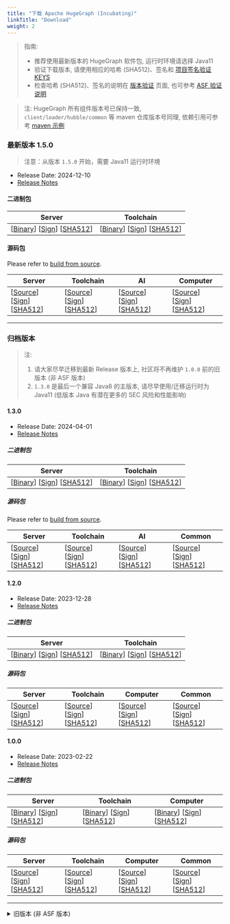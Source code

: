 ```yaml
---
title: "下载 Apache HugeGraph (Incubating)"
linkTitle: "Download"
weight: 2
---
```


> 指南:
> 
> - 推荐使用最新版本的 HugeGraph 软件包, 运行时环境请选择 Java11
> - 验证下载版本, 请使用相应的哈希 (SHA512)、签名和 [项目签名验证 KEYS](https://downloads.apache.org/incubator/hugegraph/KEYS)
> - 检查哈希 (SHA512)、签名的说明在 [版本验证](/docs/contribution-guidelines/validate-release/) 页面, 也可参考 [ASF 验证说明](https://www.apache.org/dyn/closer.cgi#verify)

> 注: HugeGraph 所有组件版本号已保持一致, `client/loader/hubble/common` 等 maven 仓库版本号同理, 依赖引用可参考 [maven 示例](https://github.com/apache/incubator-hugegraph-toolchain#maven-dependencies)

### 最新版本 1.5.0

> 注意：从版本 `1.5.0` 开始，需要 Java11 运行时环境

- Release Date: 2024-12-10
- [Release Notes](/docs/changelog/hugegraph-1.5.0-release-notes/)

#### 二进制包

| Server                                                                                                                                                                                                                                                                                                                                                                | Toolchain                                                                                                                                                                                                                                                                                                                                                                                           |
|-----------------------------------------------------------------------------------------------------------------------------------------------------------------------------------------------------------------------------------------------------------------------------------------------------------------------------------------------------------------------|-----------------------------------------------------------------------------------------------------------------------------------------------------------------------------------------------------------------------------------------------------------------------------------------------------------------------------------------------------------------------------------------------------|
| [[Binary](https://www.apache.org/dyn/closer.lua/incubator/hugegraph/1.5.0/apache-hugegraph-incubating-1.5.0.tar.gz?action=download)] [[Sign](https://downloads.apache.org/incubator/hugegraph/1.5.0/apache-hugegraph-incubating-1.5.0.tar.gz.asc)] [[SHA512](https://downloads.apache.org/incubator/hugegraph/1.5.0/apache-hugegraph-incubating-1.5.0.tar.gz.sha512)] | [[Binary](https://www.apache.org/dyn/closer.lua/incubator/hugegraph/1.5.0/apache-hugegraph-toolchain-incubating-1.5.0.tar.gz?action=download)] [[Sign](https://downloads.apache.org/incubator/hugegraph/1.5.0/apache-hugegraph-toolchain-incubating-1.5.0.tar.gz.asc)] [[SHA512](https://downloads.apache.org/incubator/hugegraph/1.5.0/apache-hugegraph-toolchain-incubating-1.5.0.tar.gz.sha512)] |

#### 源码包

Please refer to [build from source](/docs/quickstart/hugegraph-server/).

| Server                                                                                                                                                                                                                                                                                                                                                                            | Toolchain                                                                                                                                                                                                                                                                                                                                                                                                       | AI                                                                                                                                                                                                                                                                                                                                                                                         | Computer                                                                                                                                                                                                                                                                                                                                                                                                    |
|-----------------------------------------------------------------------------------------------------------------------------------------------------------------------------------------------------------------------------------------------------------------------------------------------------------------------------------------------------------------------------------|-----------------------------------------------------------------------------------------------------------------------------------------------------------------------------------------------------------------------------------------------------------------------------------------------------------------------------------------------------------------------------------------------------------------|--------------------------------------------------------------------------------------------------------------------------------------------------------------------------------------------------------------------------------------------------------------------------------------------------------------------------------------------------------------------------------------------|-----------------------------------------------------------------------------------------------------------------------------------------------------------------------------------------------------------------------------------------------------------------------------------------------------------------------------------------------------------------------------------------------------------|
| [[Source](https://www.apache.org/dyn/closer.lua/incubator/hugegraph/1.5.0/apache-hugegraph-incubating-1.5.0-src.tar.gz?action=download)] [[Sign](https://downloads.apache.org/incubator/hugegraph/1.5.0/apache-hugegraph-incubating-1.5.0-src.tar.gz.asc)] [[SHA512](https://downloads.apache.org/incubator/hugegraph/1.5.0/apache-hugegraph-incubating-1.5.0-src.tar.gz.sha512)] | [[Source](https://www.apache.org/dyn/closer.lua/incubator/hugegraph/1.5.0/apache-hugegraph-toolchain-incubating-1.5.0-src.tar.gz?action=download)] [[Sign](https://downloads.apache.org/incubator/hugegraph/1.5.0/apache-hugegraph-toolchain-incubating-1.5.0-src.tar.gz.asc)] [[SHA512](https://downloads.apache.org/incubator/hugegraph/1.5.0/apache-hugegraph-toolchain-incubating-1.5.0-src.tar.gz.sha512)] | [[Source](https://www.apache.org/dyn/closer.lua/incubator/hugegraph/1.5.0/apache-hugegraph-ai-incubating-1.5.0-src.tar.gz?action=download)] [[Sign](https://downloads.apache.org/incubator/hugegraph/1.5.0/apache-hugegraph-ai-incubating-1.5.0-src.tar.gz.asc)] [[SHA512](https://downloads.apache.org/incubator/hugegraph/1.5.0/apache-hugegraph-ai-incubating-1.5.0-src.tar.gz.sha512)] | [[Source](https://www.apache.org/dyn/closer.lua/incubator/hugegraph/1.5.0/apache-hugegraph-computer-incubating-1.5.0-src.tar.gz?action=download)] [[Sign](https://downloads.apache.org/incubator/hugegraph/1.5.0/apache-hugegraph-computer-incubating-1.5.0-src.tar.gz.asc)] [[SHA512](https://downloads.apache.org/incubator/hugegraph/1.5.0/apache-hugegraph-computer-incubating-1.5.0-src.tar.gz.sha512)] |

---

### 归档版本

> 注:
> 
> 1. 请大家尽早迁移到最新 Release 版本上, 社区将不再维护 `1.0.0` 前的旧版本 (非 ASF 版本)
> 2. `1.3.0` 是最后一个兼容 Java8 的主版本, 请尽早使用/迁移运行时为 Java11 (低版本 Java 有潜在更多的 SEC 风险和性能影响)

#### 1.3.0

- Release Date: 2024-04-01
- [Release Notes](/docs/changelog/hugegraph-1.3.0-release-notes/)

##### 二进制包

| Server                                                                                                                                                                                                                                                                                                                                                                | Toolchain                                                                                                                                                                                                                                                                                                                                                                                           |
|-----------------------------------------------------------------------------------------------------------------------------------------------------------------------------------------------------------------------------------------------------------------------------------------------------------------------------------------------------------------------|-----------------------------------------------------------------------------------------------------------------------------------------------------------------------------------------------------------------------------------------------------------------------------------------------------------------------------------------------------------------------------------------------------|
| [[Binary](https://www.apache.org/dyn/closer.lua/incubator/hugegraph/1.3.0/apache-hugegraph-incubating-1.3.0.tar.gz?action=download)] [[Sign](https://downloads.apache.org/incubator/hugegraph/1.3.0/apache-hugegraph-incubating-1.3.0.tar.gz.asc)] [[SHA512](https://downloads.apache.org/incubator/hugegraph/1.3.0/apache-hugegraph-incubating-1.3.0.tar.gz.sha512)] | [[Binary](https://www.apache.org/dyn/closer.lua/incubator/hugegraph/1.3.0/apache-hugegraph-toolchain-incubating-1.3.0.tar.gz?action=download)] [[Sign](https://downloads.apache.org/incubator/hugegraph/1.3.0/apache-hugegraph-toolchain-incubating-1.3.0.tar.gz.asc)] [[SHA512](https://downloads.apache.org/incubator/hugegraph/1.3.0/apache-hugegraph-toolchain-incubating-1.3.0.tar.gz.sha512)] |

##### 源码包

Please refer to [build from source](/docs/quickstart/hugegraph-server/).

| Server                                                                                                                                                                                                                                                                                                                                                                            | Toolchain                                                                                                                                                                                                                                                                                                                                                                                                       | AI                                                                                                                                                                                                                                                                                                                                                                                         | Common                                                                                                                                                                                                                                                                                                                                                                                                    |
|-----------------------------------------------------------------------------------------------------------------------------------------------------------------------------------------------------------------------------------------------------------------------------------------------------------------------------------------------------------------------------------|-----------------------------------------------------------------------------------------------------------------------------------------------------------------------------------------------------------------------------------------------------------------------------------------------------------------------------------------------------------------------------------------------------------------|--------------------------------------------------------------------------------------------------------------------------------------------------------------------------------------------------------------------------------------------------------------------------------------------------------------------------------------------------------------------------------------------|-----------------------------------------------------------------------------------------------------------------------------------------------------------------------------------------------------------------------------------------------------------------------------------------------------------------------------------------------------------------------------------------------------------|
| [[Source](https://www.apache.org/dyn/closer.lua/incubator/hugegraph/1.3.0/apache-hugegraph-incubating-1.3.0-src.tar.gz?action=download)] [[Sign](https://downloads.apache.org/incubator/hugegraph/1.3.0/apache-hugegraph-incubating-1.3.0-src.tar.gz.asc)] [[SHA512](https://downloads.apache.org/incubator/hugegraph/1.3.0/apache-hugegraph-incubating-1.3.0-src.tar.gz.sha512)] | [[Source](https://www.apache.org/dyn/closer.lua/incubator/hugegraph/1.3.0/apache-hugegraph-toolchain-incubating-1.3.0-src.tar.gz?action=download)] [[Sign](https://downloads.apache.org/incubator/hugegraph/1.3.0/apache-hugegraph-toolchain-incubating-1.3.0-src.tar.gz.asc)] [[SHA512](https://downloads.apache.org/incubator/hugegraph/1.3.0/apache-hugegraph-toolchain-incubating-1.3.0-src.tar.gz.sha512)] | [[Source](https://www.apache.org/dyn/closer.lua/incubator/hugegraph/1.3.0/apache-hugegraph-ai-incubating-1.3.0-src.tar.gz?action=download)] [[Sign](https://downloads.apache.org/incubator/hugegraph/1.3.0/apache-hugegraph-ai-incubating-1.3.0-src.tar.gz.asc)] [[SHA512](https://downloads.apache.org/incubator/hugegraph/1.3.0/apache-hugegraph-ai-incubating-1.3.0-src.tar.gz.sha512)] | [[Source](https://www.apache.org/dyn/closer.lua/incubator/hugegraph/1.3.0/apache-hugegraph-commons-incubating-1.3.0-src.tar.gz?action=download)] [[Sign](https://downloads.apache.org/incubator/hugegraph/1.3.0/apache-hugegraph-commons-incubating-1.3.0-src.tar.gz.asc)] [[SHA512](https://downloads.apache.org/incubator/hugegraph/1.3.0/apache-hugegraph-commons-incubating-1.3.0-src.tar.gz.sha512)] |


#### 1.2.0

- Release Date: 2023-12-28
- [Release Notes](/docs/changelog/hugegraph-1.2.0-release-notes/)

##### 二进制包

| Server                                                                                                                                                                                                                                                                                                                                                                | Toolchain                                                                                                                                                                                                                                                                                                                                                                                           |
|-----------------------------------------------------------------------------------------------------------------------------------------------------------------------------------------------------------------------------------------------------------------------------------------------------------------------------------------------------------------------|-----------------------------------------------------------------------------------------------------------------------------------------------------------------------------------------------------------------------------------------------------------------------------------------------------------------------------------------------------------------------------------------------------|
| [[Binary](https://www.apache.org/dyn/closer.lua/incubator/hugegraph/1.2.0/apache-hugegraph-incubating-1.2.0.tar.gz?action=download)] [[Sign](https://downloads.apache.org/incubator/hugegraph/1.2.0/apache-hugegraph-incubating-1.2.0.tar.gz.asc)] [[SHA512](https://downloads.apache.org/incubator/hugegraph/1.2.0/apache-hugegraph-incubating-1.2.0.tar.gz.sha512)] | [[Binary](https://www.apache.org/dyn/closer.lua/incubator/hugegraph/1.2.0/apache-hugegraph-toolchain-incubating-1.2.0.tar.gz?action=download)] [[Sign](https://downloads.apache.org/incubator/hugegraph/1.2.0/apache-hugegraph-toolchain-incubating-1.2.0.tar.gz.asc)] [[SHA512](https://downloads.apache.org/incubator/hugegraph/1.2.0/apache-hugegraph-toolchain-incubating-1.2.0.tar.gz.sha512)] |

##### 源码包

| Server                                                                                                                                                                                                                                                                                                                                                                            | Toolchain                                                                                                                                                                                                                                                                                                                                                                                                       | Computer                                                                                                                                                                                                                                                                                                                                                                                                     | Common                                                                                                                                                                                                                                                                                                                                                                                                    |
|-----------------------------------------------------------------------------------------------------------------------------------------------------------------------------------------------------------------------------------------------------------------------------------------------------------------------------------------------------------------------------------|-----------------------------------------------------------------------------------------------------------------------------------------------------------------------------------------------------------------------------------------------------------------------------------------------------------------------------------------------------------------------------------------------------------------|--------------------------------------------------------------------------------------------------------------------------------------------------------------------------------------------------------------------------------------------------------------------------------------------------------------------------------------------------------------------------------------------------------------|-----------------------------------------------------------------------------------------------------------------------------------------------------------------------------------------------------------------------------------------------------------------------------------------------------------------------------------------------------------------------------------------------------------|
| [[Source](https://www.apache.org/dyn/closer.lua/incubator/hugegraph/1.2.0/apache-hugegraph-incubating-1.2.0-src.tar.gz?action=download)] [[Sign](https://downloads.apache.org/incubator/hugegraph/1.2.0/apache-hugegraph-incubating-1.2.0-src.tar.gz.asc)] [[SHA512](https://downloads.apache.org/incubator/hugegraph/1.2.0/apache-hugegraph-incubating-1.2.0-src.tar.gz.sha512)] | [[Source](https://www.apache.org/dyn/closer.lua/incubator/hugegraph/1.2.0/apache-hugegraph-toolchain-incubating-1.2.0-src.tar.gz?action=download)] [[Sign](https://downloads.apache.org/incubator/hugegraph/1.2.0/apache-hugegraph-toolchain-incubating-1.2.0-src.tar.gz.asc)] [[SHA512](https://downloads.apache.org/incubator/hugegraph/1.2.0/apache-hugegraph-toolchain-incubating-1.2.0-src.tar.gz.sha512)] | [[Source](https://www.apache.org/dyn/closer.lua/incubator/hugegraph/1.2.0/apache-hugegraph-computer-incubating-1.2.0-src.tar.gz?action=download)] [[Sign](https://downloads.apache.org/incubator/hugegraph/1.2.0/apache-hugegraph-computer-incubating-1.2.0-src.tar.gz.asc)] [[SHA512](https://downloads.apache.org/incubator/hugegraph/1.2.0/apache-hugegraph-computer-incubating-1.2.0-src.tar.gz.sha512)] | [[Source](https://www.apache.org/dyn/closer.lua/incubator/hugegraph/1.2.0/apache-hugegraph-commons-incubating-1.2.0-src.tar.gz?action=download)] [[Sign](https://downloads.apache.org/incubator/hugegraph/1.2.0/apache-hugegraph-commons-incubating-1.2.0-src.tar.gz.asc)] [[SHA512](https://downloads.apache.org/incubator/hugegraph/1.2.0/apache-hugegraph-commons-incubating-1.2.0-src.tar.gz.sha512)] |

#### 1.0.0

- Release Date: 2023-02-22
- [Release Notes](/docs/changelog/hugegraph-1.0.0-release-notes/)

##### 二进制包

| Server                                                                                                                                                                                                                                                                                                                                                                | Toolchain                                                                                                                                                                                                                                                                                                                                                                                           | Computer                                                                                                                                                                                                                                                                                                                                                                                         |
|-----------------------------------------------------------------------------------------------------------------------------------------------------------------------------------------------------------------------------------------------------------------------------------------------------------------------------------------------------------------------|-----------------------------------------------------------------------------------------------------------------------------------------------------------------------------------------------------------------------------------------------------------------------------------------------------------------------------------------------------------------------------------------------------|--------------------------------------------------------------------------------------------------------------------------------------------------------------------------------------------------------------------------------------------------------------------------------------------------------------------------------------------------------------------------------------------------|
| [[Binary](https://www.apache.org/dyn/closer.lua/incubator/hugegraph/1.0.0/apache-hugegraph-incubating-1.0.0.tar.gz?action=download)] [[Sign](https://downloads.apache.org/incubator/hugegraph/1.0.0/apache-hugegraph-incubating-1.0.0.tar.gz.asc)] [[SHA512](https://downloads.apache.org/incubator/hugegraph/1.0.0/apache-hugegraph-incubating-1.0.0.tar.gz.sha512)] | [[Binary](https://www.apache.org/dyn/closer.lua/incubator/hugegraph/1.0.0/apache-hugegraph-toolchain-incubating-1.0.0.tar.gz?action=download)] [[Sign](https://downloads.apache.org/incubator/hugegraph/1.0.0/apache-hugegraph-toolchain-incubating-1.0.0.tar.gz.asc)] [[SHA512](https://downloads.apache.org/incubator/hugegraph/1.0.0/apache-hugegraph-toolchain-incubating-1.0.0.tar.gz.sha512)] | [[Binary](https://www.apache.org/dyn/closer.lua/incubator/hugegraph/1.0.0/apache-hugegraph-computer-incubating-1.0.0.tar.gz?action=download)] [[Sign](https://downloads.apache.org/incubator/hugegraph/1.0.0/apache-hugegraph-computer-incubating-1.0.0.tar.gz.asc)] [[SHA512](https://downloads.apache.org/incubator/hugegraph/1.0.0/apache-hugegraph-computer-incubating-1.0.0.tar.gz.sha512)] |

##### 源码包

| Server                                                                                                                                                                                                                                                                                                                                                                            | Toolchain                                                                                                                                                                                                                                                                                                                                                                                                       | Computer                                                                                                                                                                                                                                                                                                                                                                                                     | Common                                                                                                                                                                                                                                                                                                                                                                                                    |
|-----------------------------------------------------------------------------------------------------------------------------------------------------------------------------------------------------------------------------------------------------------------------------------------------------------------------------------------------------------------------------------|-----------------------------------------------------------------------------------------------------------------------------------------------------------------------------------------------------------------------------------------------------------------------------------------------------------------------------------------------------------------------------------------------------------------|--------------------------------------------------------------------------------------------------------------------------------------------------------------------------------------------------------------------------------------------------------------------------------------------------------------------------------------------------------------------------------------------------------------|-----------------------------------------------------------------------------------------------------------------------------------------------------------------------------------------------------------------------------------------------------------------------------------------------------------------------------------------------------------------------------------------------------------|
| [[Source](https://www.apache.org/dyn/closer.lua/incubator/hugegraph/1.0.0/apache-hugegraph-incubating-1.0.0-src.tar.gz?action=download)] [[Sign](https://downloads.apache.org/incubator/hugegraph/1.0.0/apache-hugegraph-incubating-1.0.0-src.tar.gz.asc)] [[SHA512](https://downloads.apache.org/incubator/hugegraph/1.0.0/apache-hugegraph-incubating-1.0.0-src.tar.gz.sha512)] | [[Source](https://www.apache.org/dyn/closer.lua/incubator/hugegraph/1.0.0/apache-hugegraph-toolchain-incubating-1.0.0-src.tar.gz?action=download)] [[Sign](https://downloads.apache.org/incubator/hugegraph/1.0.0/apache-hugegraph-toolchain-incubating-1.0.0-src.tar.gz.asc)] [[SHA512](https://downloads.apache.org/incubator/hugegraph/1.0.0/apache-hugegraph-toolchain-incubating-1.0.0-src.tar.gz.sha512)] | [[Source](https://www.apache.org/dyn/closer.lua/incubator/hugegraph/1.0.0/apache-hugegraph-computer-incubating-1.0.0-src.tar.gz?action=download)] [[Sign](https://downloads.apache.org/incubator/hugegraph/1.0.0/apache-hugegraph-computer-incubating-1.0.0-src.tar.gz.asc)] [[SHA512](https://downloads.apache.org/incubator/hugegraph/1.0.0/apache-hugegraph-computer-incubating-1.0.0-src.tar.gz.sha512)] | [[Source](https://www.apache.org/dyn/closer.lua/incubator/hugegraph/1.0.0/apache-hugegraph-commons-incubating-1.0.0-src.tar.gz?action=download)] [[Sign](https://downloads.apache.org/incubator/hugegraph/1.0.0/apache-hugegraph-commons-incubating-1.0.0-src.tar.gz.asc)] [[SHA512](https://downloads.apache.org/incubator/hugegraph/1.0.0/apache-hugegraph-commons-incubating-1.0.0-src.tar.gz.sha512)] |

---

<details> <summary>旧版本 (非 ASF 版本)</summary>
由于 ASF 规则要求, 不能直接在当前页面存放非 ASF 发行包, 对于 1.0.0 前旧版本 (非 ASF 版本) 的下载说明, 请跳转至 https://github.com/apache/incubator-hugegraph-doc/wiki/Apache-HugeGraph-(Incubating)-Old-Versions-Download
</details>
